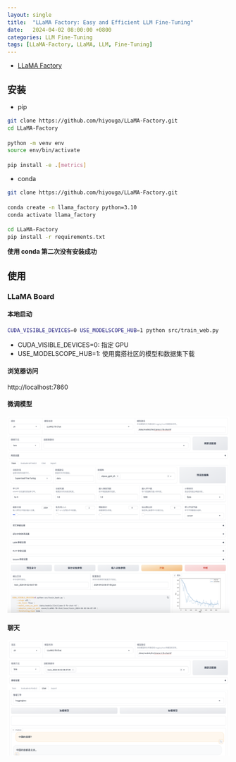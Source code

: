```yaml
---
layout: single
title:  "LLaMA Factory: Easy and Efficient LLM Fine-Tuning"
date:   2024-04-02 08:00:00 +0800
categories: LLM Fine-Tuning
tags: [LLaMA-Factory, LLaMA, LLM, Fine-Tuning]
---
```


- [LLaMA Factory](https://github.com/hiyouga/LLaMA-Factory/blob/main/README_zh.md)

## 安装

- pip

```bash
git clone https://github.com/hiyouga/LLaMA-Factory.git
cd LLaMA-Factory

python -m venv env
source env/bin/activate

pip install -e .[metrics]
```

- conda

```bash
git clone https://github.com/hiyouga/LLaMA-Factory.git

conda create -n llama_factory python=3.10
conda activate llama_factory

cd LLaMA-Factory
pip install -r requirements.txt
```

**使用 conda 第二次没有安装成功**

## 使用

### LLaMA Board

#### 本地启动

```bash
CUDA_VISIBLE_DEVICES=0 USE_MODELSCOPE_HUB=1 python src/train_web.py
```
- CUDA_VISIBLE_DEVICES=0: 指定 GPU
- USE_MODELSCOPE_HUB=1: 使用魔搭社区的模型和数据集下载

#### 浏览器访问
http://localhost:7860

#### 微调模型

![](/images/2024/LLaMA-Factory/LLaMA-Factory-Fine-Tuning.png)

#### 聊天

![](/images/2024/LLaMA-Factory/LLaMA-Factory-Chat.png)
